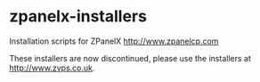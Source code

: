 zpanelx-installers
==================

Installation scripts for ZPanelX http://www.zpanelcp.com

These installers are now discontinued, please use the installers at http://www.zvps.co.uk.
